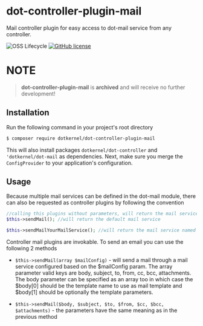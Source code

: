 # dot-controller-plugin-mail

Mail controller plugin for easy access to dot-mail service from any controller.

![OSS Lifecycle](https://img.shields.io/osslifecycle/dotkernel/dot-controller-plugin-mail)
[![GitHub license](https://img.shields.io/github/license/dotkernel/dot-controller-plugin-mail)](https://github.com/dotkernel/dot-controller-plugin-mail/blob/2.0.1/LICENSE.md)

# NOTE

> **dot-controller-plugin-mail** is **archived** and will receive no further development!

## Installation

Run the  following command in your project's root directory
```bash
$ composer require dotkernel/dot-controller-plugin-mail
```

This will also install packages `dotkernel/dot-controller` and `'dotkernel/dot-mail` as dependencies.
Next, make sure you merge the `ConfigProvider` to your application's configuration.

## Usage

Because multiple mail services can be defined in the dot-mail module, there can also be requested as controller plugins by following the convention

```php
//calling this plugins without parameters, will return the mail service instead, otherwise will use parameters to send directly the e-mail
$this->sendMail(); //will return the default mail service

$this->sendMailYourMailService(); //will return the mail service named your_mail_service
```

Controller mail plugins are invokable. To send an email you can use the following 2 methods
 
 * `$this->sendMail(array $mailConfig)` - will send a mail through a mail service configured based on the $mailConfig param.
 The array parameter valid keys are body, subject, to, from, cc, bcc, attachments. The body parameter can be specified as an array too in which case the $body[0] should be the template name to use as mail template and $body[1] should be optionally the template parameters.
  
 * `$this->sendMail($body, $subject, $to, $from, $cc, $bcc, $attachments)` - the parameters have the same meaning as in the previous method
